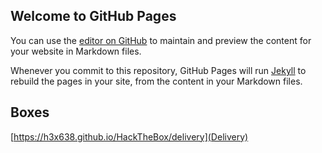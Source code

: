 ## Welcome to GitHub Pages

You can use the [editor on GitHub](https://github.com/H3X638/HackTheBox/edit/gh-pages/index.md) to maintain and preview the content for your website in Markdown files.

Whenever you commit to this repository, GitHub Pages will run [Jekyll](https://jekyllrb.com/) to rebuild the pages in your site, from the content in your Markdown files.

## Boxes

[https://h3x638.github.io/HackTheBox/delivery](Delivery)
